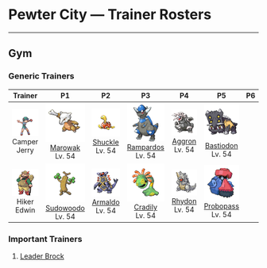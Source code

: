 # Pewter City — Trainer Rosters

---

## Gym


### Generic Trainers

| Trainer | P1 | P2 | P3 | P4 | P5 | P6 |
|:-------:|:--:|:--:|:--:|:--:|:--:|:--:|
| ![Camper Jerry](../../assets/trainers/camper.png "Camper Jerry")<br>Camper Jerry | ![Marowak](../../assets/sprites/marowak/front.gif "Marowak: It collects bones from an unknown place. Some whisper that a MAROWAK graveyard exists somewhere in the world.")<br>[Marowak](../../pokemon/marowak.md/)<br>Lv. 54 | ![Shuckle](../../assets/sprites/shuckle/front.gif "Shuckle: It stores berries inside its shell. To avoid attacks, it hides beneath rocks and remains completely still.")<br>[Shuckle](../../pokemon/shuckle.md/)<br>Lv. 54 | ![Rampardos](../../assets/sprites/rampardos/front.gif "Rampardos: Its skull withstands impacts of any magnitude. As a result, its brain never gets the chance to grow.")<br>[Rampardos](../../pokemon/rampardos.md/)<br>Lv. 54 | ![Aggron](../../assets/sprites/aggron/front.gif "Aggron: You can tell its age by the length of its iron horns. It claims an entire mountain as its territory.")<br>[Aggron](../../pokemon/aggron.md/)<br>Lv. 54 | ![Bastiodon](../../assets/sprites/bastiodon/front.gif "Bastiodon: When attacked, they form a wall. Their rock-hard faces serve to protect them from the attacks.")<br>[Bastiodon](../../pokemon/bastiodon.md/)<br>Lv. 54 |
| ![Hiker Edwin](../../assets/trainers/hiker.png "Hiker Edwin")<br>Hiker Edwin | ![Sudowoodo](../../assets/sprites/sudowoodo/front.gif "Sudowoodo: It disguises itself as a tree to avoid attack. It hates water, so it will disappear if it starts raining.")<br>[Sudowoodo](../../pokemon/sudowoodo.md/)<br>Lv. 54 | ![Armaldo](../../assets/sprites/armaldo/front.gif "Armaldo: Its enormous, retractable claws can cut through most anything. Its entire body is clad in sturdy plates.")<br>[Armaldo](../../pokemon/armaldo.md/)<br>Lv. 54 | ![Cradily](../../assets/sprites/cradily/front.gif "Cradily: It lives in warm seas. Its heavy body weighs it down so it won’t get washed away in rough weather.")<br>[Cradily](../../pokemon/cradily.md/)<br>Lv. 54 | ![Rhydon](../../assets/sprites/rhydon/front.gif "Rhydon: Its brain developed when it began walking on hind legs. Its thick hide protects it even in magma.")<br>[Rhydon](../../pokemon/rhydon.md/)<br>Lv. 54 | ![Probopass](../../assets/sprites/probopass/front.gif "Probopass: It controls three units called Mini-Noses using magnetic force. With them, it can attack the foe from three directions.")<br>[Probopass](../../pokemon/probopass.md/)<br>Lv. 54 |


### Important Trainers

1. [Leader Brock](important_trainers.md#leader-brock)
